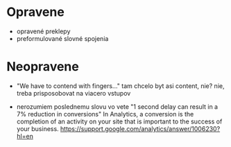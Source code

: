# Opravene
- opravené preklepy
- preformulované slovné spojenia


# Neopravene
- "We have to contend with fingers..." tam chcelo byt asi content, nie?
nie, treba prisposobovat na viacero vstupov

- nerozumiem poslednemu slovu vo vete "1 second delay can result in a 7% reduction in conversions"
In Analytics, a conversion is the completion of an activity on your site that is important to the success of your business.
https://support.google.com/analytics/answer/1006230?hl=en




